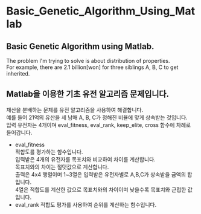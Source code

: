 # Basic_Genetic_Algorithm_Using_Matlab
## Basic Genetic Algorithm using Matlab.    
The problem I'm trying to solve is about distribution of properties.   
For example, there are 2.1 billion[won] for three siblings A, B, C to get inherited.   




## Matlab을 이용한 기초 유전 알고리즘 문제입니다.    
재산을 분배하는 문제를 유전 알고리즘을 사용하여 해결합니다.    
예를 들어 21억의 유산을 세 남매 A, B, C가 정해진 비율에 맞게 상속받는 것입니다.    
입력 유전자는 4개이며 eval_fitness, eval_rank, keep_elite, cross 함수에 차례로 들어갑니다.   
- eval_fitness     
적합도를 평가하는 함수입니다.  
입력받은 4개의 유전자를 목표치와 비교하여 차이를 계산합니다.  
목표치와의 차이는 절댓값으로 계산합니다.  
출력은 4x4 행렬이며 1~3열은 입력받은 유전자별로 A,B,C가 상속받을 금액의 합입니다.  
4열은 적합도를 계산한 값으로 목표치와의 차이이며 낮을수록 목표치와 근접한 값입니다.  
- eval_rank
적합도 평가를 사용하여 순위를 계산하는 함수입니다.  
